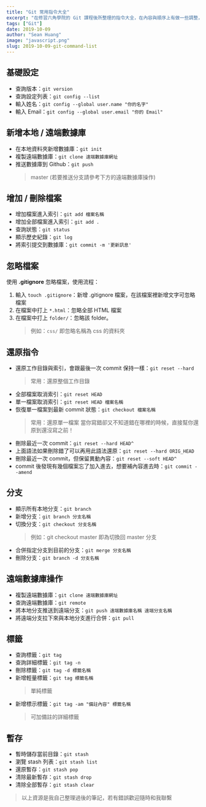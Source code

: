 ```yaml
---
title: "Git 常用指令大全"
excerpt: "在修習六角學院的 Git 課程後所整理的指令大全，在內容與順序上有做一些調整，方便讓之後使用 Git 的時候能夠做為參考筆記。"
tags: ["Git"]
date: 2019-10-09
author: "Sean Huang"
image: "javascript.png"
slug: 2019-10-09-git-command-list
---
```


## 基礎設定

- 查詢版本：`git version`
- 查詢設定列表：`git config --list`
- 輸入姓名：`git config --global user.name "你的名字"`
- 輸入 Email：`git config --global user.email "你的 Email"`

## 新增本地 / 遠端數據庫

- 在本地資料夾新增數據庫：`git init`
- 複製遠端數據庫：`git clone 遠端數據庫網址`
- 推送數據庫到 Github：`git push`
  > master (若要推送分支請參考下方的遠端數據庫操作)

## 增加 / 刪除檔案

- 增加檔案進入索引：`git add 檔案名稱`
- 增加全部檔案進入索引：`git add .`
- 查詢狀態：`git status`
- 顯示歷史紀錄：`git log`
- 將索引提交到數據庫：`git commit -m '更新訊息'`

## 忽略檔案

使用 **.gitignore** 忽略檔案，使用流程：

1. 輸入 `touch .gitignore`：新增 .gitignore 檔案，在該檔案裡新增文字可忽略檔案
2. 在檔案中打上 `*.html`：忽略全部 HTML 檔案
3. 在檔案中打上 `folder/`：忽略該 folder。
   > 例如：`css/` 即忽略名稱為 css 的資料夾

## 還原指令

- 還原工作目錄與索引，會跟最後一次 commit 保持一樣：`git reset --hard`
  > 常用：還原整個工作目錄
- 全部檔案取消索引：`git reset HEAD`
- 單一檔案取消索引：`git reset HEAD 檔案名稱`
- 恢復單一檔案到最新 commit 狀態：`git checkout 檔案名稱`
  > 常用：還原單一檔案
  > 當你寫錯卻又不知道錯在哪裡的時候，直接幫你還原到還沒寫之前！
- 刪除最近一次 commit：`git reset --hard HEAD^`
- 上面語法如果刪除錯了可以再用此語法還原：`git reset --hard ORIG_HEAD`
- 刪除最近一次 commit，但保留異動內容：`git reset --soft HEAD^`
- commit 後發現有幾個檔案忘了加入進去，想要補內容進去時：`git commit --amend`

## 分支

- 顯示所有本地分支：`git branch`
- 新增分支：`git branch 分支名稱`
- 切換分支：`git checkout 分支名稱`
  > 例如：git checkout master 即為切換回 master 分支
- 合併指定分支到目前的分支：`git merge 分支名稱`
- 刪除分支：`git branch -d 分支名稱`

## 遠端數據庫操作

- 複製遠端數據庫：`git clone 遠端數據庫網址`
- 查詢遠端數據庫：`git remote`
- 將本地分支推送到遠端分支：`git push 遠端數據庫名稱 遠端分支名稱`
- 將遠端分支拉下來與本地分支進行合併：`git pull`

## 標籤

- 查詢標籤：`git tag`
- 查詢詳細標籤：`git tag -n`
- 刪除標籤：`git tag -d 標籤名稱`
- 新增輕量標籤：`git tag 標籤名稱`
  > 單純標籤
- 新增標示標籤：`git tag -am "備註內容" 標籤名稱`
  > 可加備註的詳細標籤

## 暫存

- 暫時儲存當前目錄：`git stash`
- 瀏覽 stash 列表：`git stash list`
- 還原暫存：`git stash pop`
- 清除最新暫存：`git stash drop`
- 清除全部暫存：`git stash clear`

> 以上資源是我自己整理過後的筆記，若有錯誤歡迎隨時和我聯繫
